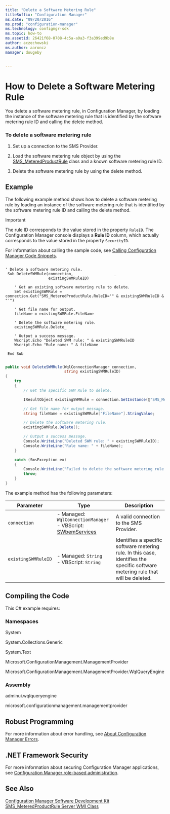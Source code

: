 ```yaml
---
title: "Delete a Software Metering Rule"
titleSuffix: "Configuration Manager"
ms.date: "09/20/2016"
ms.prod: "configuration-manager"
ms.technology: configmgr-sdk
ms.topic: how-to
ms.assetid: 26421f68-0708-4c5a-a0a3-f3a399ed9b8e
author: aczechowski
ms.author: aaroncz
manager: dougeby


---
```

# How to Delete a Software Metering Rule
You delete a software metering rule, in Configuration Manager, by loading the instance of the software metering rule that is identified by the software metering rule ID and calling the delete method.  

### To delete a software metering rule  

1.  Set up a connection to the SMS Provider.  

2.  Load the software metering rule object by using the [SMS_MeteredProductRule](../../develop/reference/apps/sms_meteredproductrule-server-wmi-class.md) class and a known software metering rule ID.  

3.  Delete the software metering rule by using the delete method.  

## Example  
 The following example method shows how to delete a software metering rule by loading an instance of the software metering rule that is identified by the software metering rule ID and calling the delete method.  

> [!IMPORTANT]
>  The rule ID corresponds to the value stored in the property `RuleID`. The Configuration Manager console displays a **Rule ID** column, which actually corresponds to the value stored in the property `SecurityID`.  

 For information about calling the sample code, see [Calling Configuration Manager Code Snippets](../../develop/core/understand/calling-code-snippets.md).  

```vbs  

' Delete a software metering rule.  
 Sub DeleteSWMRule(connection,                  _  
                   existingSWMRuleID)                           

    ' Get an existing software metering rule to delete.   
    Set existingSWMRule = connection.Get("SMS_MeteredProductRule.RuleID='" & existingSWMRuleID & "'")    

    ' Get file name for output.  
    fileName = existingSWMRule.FileName  

    ' Delete the software metering rule.  
    existingSWMRule.Delete_  

    ' Output a success message.  
    Wscript.Echo "Deleted SWM rule: " & existingSWMRuleID  
    Wscript.Echo "Rule name: " & fileName  

 End Sub  
```  

```c#  

public void DeleteSWMRule(WqlConnectionManager connection,  
                          string existingSWMRuleID)  
{  
    try  
    {  
        // Get the specific SWM Rule to delete.  

        IResultObject existingSWMRule = connection.GetInstance(@"SMS_MeteredProductRule.RuleID='" + existingSWMRuleID + "'");  

        // Get file name for output message.  
        string fileName = existingSWMRule["FileName"].StringValue;  

        // Delete the software metering rule.  
        existingSWMRule.Delete();  

        // Output a success message.  
        Console.WriteLine("Deleted SWM rule: " + existingSWMRuleID);  
        Console.WriteLine("Rule name: " + fileName);  
    }  

    catch (SmsException ex)  
    {  
        Console.WriteLine("Failed to delete the software metering rule. Error: " + ex.Message);  
        throw;  
    }  
}  

```  

 The example method has the following parameters:  

| Parameter | Type | Description |
| --------- | ---- | ----------- |
|`connection`|-   Managed: `WqlConnectionManager`<br />-   VBScript: [SWbemServices](/windows/win32/wmisdk/swbemservices)|A valid connection to the SMS Provider.|  
|`existingSWMRuleID`|-   Managed: `String`<br />-   VBScript: `String`|Identifies a specific software metering rule. In this case, identifies the specific software metering rule that will be deleted.|  

## Compiling the Code  
 This C# example requires:  

### Namespaces  
 System  

 System.Collections.Generic  

 System.Text  

 Microsoft.ConfigurationManagement.ManagementProvider  

 Microsoft.ConfigurationManagement.ManagementProvider.WqlQueryEngine  

### Assembly  
 adminui.wqlqueryengine  

 microsoft.configurationmanagement.managementprovider  

## Robust Programming  
 For more information about error handling, see [About Configuration Manager Errors](../../develop/core/understand/about-configuration-manager-errors.md).  

## .NET Framework Security  
 For more information about securing Configuration Manager applications, see [Configuration Manager role-based administration](../../develop/core/servers/configure/role-based-administration.md).  

## See Also  
 [Configuration Manager Software Development Kit](../../develop/core/misc/system-center-configuration-manager-sdk.md)   
 [SMS_MeteredProductRule Server WMI Class](../../develop/reference/apps/sms_meteredproductrule-server-wmi-class.md)